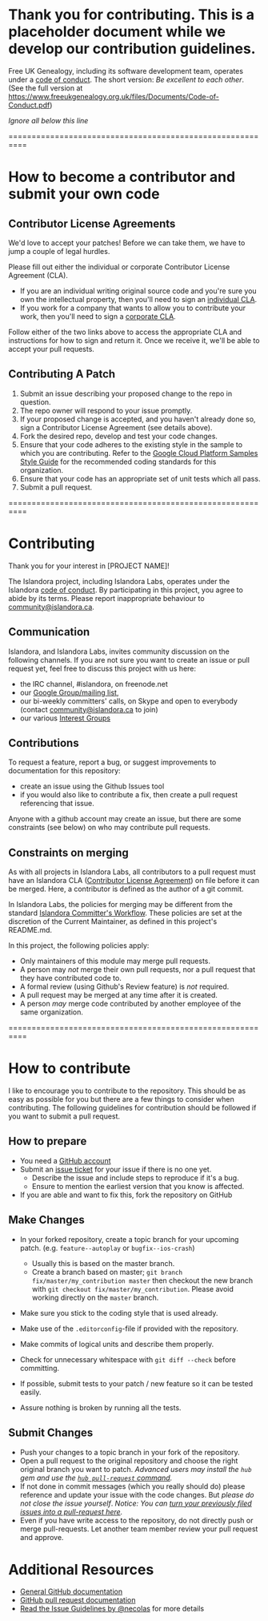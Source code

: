 # Thank you for contributing.  This is a placeholder document while we develop our contribution guidelines.


Free UK Genealogy, including its software development team, operates under a [code of 
conduct](https://www.freeukgenealogy.org.uk/files/Documents/Code-of-Conduct.pdf).  The short 
version: _Be excellent to each other_.  (See the full version at 
https://www.freeukgenealogy.org.uk/files/Documents/Code-of-Conduct.pdf)


*Ignore all below this line*

==========================================================

# How to become a contributor and submit your own code

## Contributor License Agreements

We'd love to accept your patches! Before we can take them, we
have to jump a couple of legal hurdles.

Please fill out either the individual or corporate Contributor License Agreement
(CLA).

  * If you are an individual writing original source code and you're sure you
    own the intellectual property, then you'll need to sign an 
    [individual CLA](https://developers.google.com/open-source/cla/individual).
  * If you work for a company that wants to allow you to contribute your work,
    then you'll need to sign a 
    [corporate CLA](https://developers.google.com/open-source/cla/corporate).

Follow either of the two links above to access the appropriate CLA and
instructions for how to sign and return it. Once we receive it, we'll be able to
accept your pull requests.

## Contributing A Patch

1. Submit an issue describing your proposed change to the repo in question.
1. The repo owner will respond to your issue promptly.
1. If your proposed change is accepted, and you haven't already done so, sign a
   Contributor License Agreement (see details above).
1. Fork the desired repo, develop and test your code changes.
1. Ensure that your code adheres to the existing style in the sample to which
   you are contributing. Refer to the 
   [Google Cloud Platform Samples Style Guide](https://github.com/GoogleCloudPlatform/Template/wiki/style.html) for the recommended coding standards for this organization.
1. Ensure that your code has an appropriate set of unit tests which all pass.
1. Submit a pull request.


==========================================================

# Contributing

Thank you for your interest in [PROJECT NAME]! 

The Islandora project, including Islandora Labs, operates under the Islandora [code of conduct]. 
By participating in this project, you agree to abide by its terms. 
Please report inappropriate behaviour to community@islandora.ca.

[code of conduct]: http://islandora.ca/codeofconduct

## Communication

Islandora, and Islandora Labs, invites community discussion on the following channels. If you are not sure you want to create an issue or pull request yet, feel free to discuss this project with us here:
* the IRC channel, #islandora, on freenode.net
* our [Google Group/mailing list], 
* our bi-weekly committers' calls, on Skype and open to everybody (contact community@islandora.ca to join)
* our various [Interest Groups]

[Google Group/mailing list]: https://groups.google.com/forum/#!forum/islandora
[Interest Groups]: https://github.com/islandora-interest-groups

## Contributions

To request a feature, report a bug, or suggest improvements to documentation for this repository:
* create an issue using the Github Issues tool
* if you would also like to contribute a fix, then create a pull request referencing that issue. 

Anyone with a github account may create an issue, but there are some constraints (see below) on who may contribute pull requests.

## Constraints on merging 

As with all projects in Islandora Labs, all contributors to a pull request must have an Islandora 
CLA ([Contributor License Agreement]) on file before it can be merged. 
Here, a contributor is defined as the author of a git commit.

In Islandora Labs, the policies for merging may be different from the standard [Islandora Committer's Workflow]. 
These policies are set at the discretion of the Current Maintainer, as defined in this project's README.md.

In this project, the following policies apply:
* Only maintainers of this module may merge pull requests.
* A person may *not* merge their own pull requests, nor a pull request that they have contributed code to.
* A formal review (using Github's Review feature) is *not* required.
* A pull request may be merged at any time after it is created.
* A person *may* merge code contributed by another employee of the same organization.

[Islandora Labs Committers Group]: https://github.com/orgs/Islandora-Labs/teams/committers/members
[Contributor License Agreement]: https://github.com/Islandora/islandora/blob/7.x/CONTRIBUTING.md#contribute-code
[Islandora Committer's Workflow]: https://github.com/Islandora/islandora/wiki/Islandora-Committers-Workflow



==========================================================

# How to contribute

I like to encourage you to contribute to the repository.
This should be as easy as possible for you but there are a few things to consider when contributing.
The following guidelines for contribution should be followed if you want to submit a pull request.

## How to prepare

* You need a [GitHub account](https://github.com/signup/free)
* Submit an [issue ticket](https://github.com/anselmh/CONTRIBUTING.md/issues) for your issue if there is no one yet.
	* Describe the issue and include steps to reproduce if it's a bug.
	* Ensure to mention the earliest version that you know is affected.
* If you are able and want to fix this, fork the repository on GitHub

## Make Changes

* In your forked repository, create a topic branch for your upcoming patch. (e.g. `feature--autoplay` or `bugfix--ios-crash`)
	* Usually this is based on the master branch.
	* Create a branch based on master; `git branch
	fix/master/my_contribution master` then checkout the new branch with `git
	checkout fix/master/my_contribution`.  Please avoid working directly on the `master` branch.
* Make sure you stick to the coding style that is used already.
* Make use of the `.editorconfig`-file if provided with the repository.
* Make commits of logical units and describe them properly.
* Check for unnecessary whitespace with `git diff --check` before committing.

* If possible, submit tests to your patch / new feature so it can be tested easily.
* Assure nothing is broken by running all the tests.

## Submit Changes

* Push your changes to a topic branch in your fork of the repository.
* Open a pull request to the original repository and choose the right original branch you want to patch.
	_Advanced users may install the `hub` gem and use the [`hub pull-request` command](https://hub.github.com/hub.1.html)._
* If not done in commit messages (which you really should do) please reference and update your issue with the code changes. But _please do not close the issue yourself_.
_Notice: You can [turn your previously filed issues into a pull-request here](http://issue2pr.herokuapp.com/)._
* Even if you have write access to the repository, do not directly push or merge pull-requests. Let another team member review your pull request and approve.

# Additional Resources

* [General GitHub documentation](http://help.github.com/)
* [GitHub pull request documentation](https://help.github.com/articles/about-pull-requests/)
* [Read the Issue Guidelines by @necolas](https://github.com/necolas/issue-guidelines/blob/master/CONTRIBUTING.md) for more details

